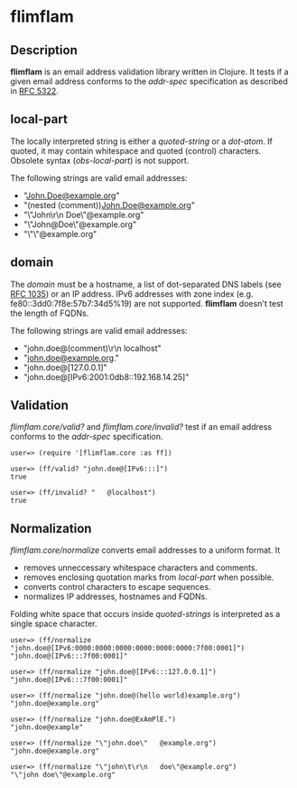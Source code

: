 # flimflam

## Description

**flimflam** is an email address validation library written in Clojure. It tests if a given email address conforms to the *addr-spec* specification as described in [RFC 5322](https://www.rfc-editor.org/rfc/rfc5322#section-3.4.1).

## local-part

The locally interpreted string is either a *quoted-string* or a *dot-atom*. If quoted, it may contain whitespace and quoted (control) characters. Obsolete syntax (*obs-local-part*) is not support.

The following strings are valid email addresses:

* "John.Doe@example.org"
* "(nested (comment))John.Doe@example.org"
* "\\"John\r\n Doe\\"@example.org"
* "\\"John@Doe\\"@example.org"
* "\\"\\"@example.org"

## domain

The *domain* must be a hostname, a list of dot-separated DNS labels (see [RFC 1035](https://www.rfc-editor.org/rfc/rfc1035)) or an IP address. IPv6 addresses with zone index (e.g. fe80::3dd0:7f8e:57b7:34d5%19) are not supported. **flimflam** doesn't test the length of FQDNs.

The following strings are valid email addresses:

* "john.doe@(comment)\r\n localhost"
* "john.doe@example.org."
* "john.doe@[127.0.0.1]"
* "john.doe@[IPv6:2001:0db8::192.168.14.25]"

## Validation

*flimflam.core/valid?* and *flimflam.core/invalid?* test if an email address conforms to the *addr-spec* specification.

```
user=> (require '[flimflam.core :as ff])

user=> (ff/valid? "john.doe@[IPv6:::]")
true

user=> (ff/invalid? "   @localhost")
true
```

## Normalization

*flimflam.core/normalize* converts email addresses to a uniform format. It

* removes unneccessary whitespace characters and comments.
* removes enclosing quotation marks from *local-part* when possible.
* converts control characters to escape sequences.
* normalizes IP addresses, hostnames and FQDNs.

Folding white space that occurs inside *quoted-strings* is interpreted as a single space character.

```
user=> (ff/normalize "john.doe@[IPv6:0000:0000:0000:0000:0000:0000:7f00:0001]")
"john.doe@[IPv6:::7f00:0001]"

user=> (ff/normalize "john.doe@[IPv6:::127.0.0.1]")
"john.doe@[IPv6:::7f00:0001]"

user=> (ff/normalize "john.doe@(hello world)example.org")
"john.doe@example.org"

user=> (ff/normalize "john.doe@ExAmPlE.")
"john.doe@example"

user=> (ff/normalize "\"john.doe\"   @example.org")
"john.doe@example.org"

user=> (ff/normalize "\"john\t\r\n   doe\"@example.org")
"\"john doe\"@example.org"
```